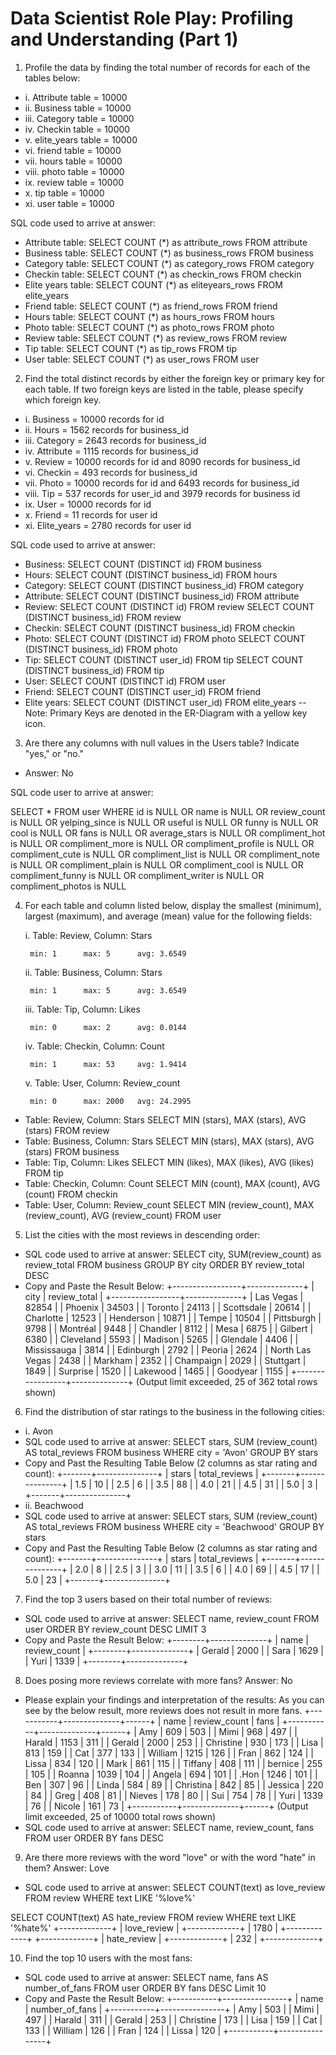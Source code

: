 # Data Scientist Role Play: Profiling and Understanding (Part 1)

1. Profile the data by finding the total number of records for each of the tables below:
* i. Attribute table = 10000
* ii. Business table = 10000
* iii. Category table = 10000
* iv. Checkin table = 10000
* v. elite_years table = 10000
* vi. friend table =  10000
* vii. hours table = 10000
* viii. photo table =  10000
* ix. review table =  10000
* x. tip table =  10000
* xi. user table = 10000

SQL code used to arrive at answer:
* Attribute table:
SELECT 
COUNT (*) as attribute_rows
FROM attribute
* Business table:
SELECT 
COUNT (*) as business_rows
FROM business
* Category table:
SELECT 
COUNT (*) as category_rows
FROM category
* Checkin table:
SELECT 
COUNT (*) as checkin_rows
FROM checkin
* Elite years table:
SELECT 
COUNT (*) as eliteyears_rows
FROM elite_years
* Friend table:
SELECT 
COUNT (*) as friend_rows
FROM friend
* Hours table:
SELECT 
COUNT (*) as hours_rows
FROM hours
* Photo table:
SELECT 
COUNT (*) as photo_rows
FROM photo
* Review table:
SELECT 
COUNT (*) as review_rows
FROM review
* Tip table:
SELECT 
COUNT (*) as tip_rows
FROM tip
* User table:
SELECT 
COUNT (*) as user_rows
FROM user

2. Find the total distinct records by either the foreign key or primary key for each table. If two foreign keys are listed in the table, please specify which foreign key.
* i. Business = 10000 records for id
* ii. Hours = 1562 records for business_id
* iii. Category = 2643 records for business_id
* iv. Attribute = 1115 records for business_id
* v. Review = 10000 records for id and 8090 records for business_id
* vi. Checkin = 493 records for business_id
* vii. Photo = 10000 records for id and 6493 records for business_id
* viii. Tip = 537 records for user_id and 3979 records for business id
* ix. User = 10000 records for id
* x. Friend = 11 records for user id
* xi. Elite_years = 2780 records for user id

SQL code used to arrive at answer:
* Business:
SELECT COUNT (DISTINCT id)
FROM business
* Hours:
SELECT COUNT (DISTINCT business_id)
FROM hours
* Category:
SELECT COUNT (DISTINCT business_id)
FROM category
* Attribute:
SELECT COUNT (DISTINCT business_id)
FROM attribute
* Review:
SELECT COUNT (DISTINCT id)
FROM review
SELECT COUNT (DISTINCT business_id)
FROM review
* Checkin:
SELECT COUNT (DISTINCT business_id)
FROM checkin
* Photo: 
SELECT COUNT (DISTINCT id)
FROM photo
SELECT COUNT (DISTINCT business_id)
FROM photo
* Tip:
SELECT COUNT (DISTINCT user_id)
FROM tip
SELECT COUNT (DISTINCT business_id)
FROM tip
* User:
SELECT COUNT (DISTINCT id)
FROM user
* Friend:
SELECT COUNT (DISTINCT user_id)
FROM friend
* Elite years:
SELECT COUNT (DISTINCT user_id)
FROM elite_years
-- Note: Primary Keys are denoted in the ER-Diagram with a yellow key icon.

3. Are there any columns with null values in the Users table? Indicate "yes," or "no."
* Answer: No

SQL code user to arrive at answer:

SELECT *
FROM user
WHERE id is NULL OR
name is NULL OR
review_count is NULL OR
yelping_since is NULL OR
useful is NULL OR
funny is NULL OR
cool is NULL OR
fans is NULL OR
average_stars is NULL OR
compliment_hot is NULL OR
compliment_more is NULL OR
compliment_profile is NULL OR
compliment_cute is NULL OR
compliment_list is NULL OR
compliment_note is NULL OR
compliment_plain is NULL OR
compliment_cool is NULL OR
compliment_funny is NULL OR
compliment_writer is NULL OR
compliment_photos is NULL

4. For each table and column listed below, display the smallest (minimum), largest (maximum), and average (mean) value for the following fields:
	
   i. Table: Review, Column: Stars
	
		min: 1		max: 5		avg: 3.6549
		
	ii. Table: Business, Column: Stars
	
		min: 1		max: 5		avg: 3.6549
		
	iii. Table: Tip, Column: Likes
	
		min: 0		max: 2		avg: 0.0144
	
	iv. Table: Checkin, Column: Count
	
		min: 1		max: 53		avg: 1.9414
		
	v. Table: User, Column: Review_count
	
		min: 0		max: 2000	avg: 24.2995

* Table: Review, Column: Stars 
SELECT MIN (stars), 
MAX (stars), 
AVG (stars)
FROM review
* Table: Business, Column: Stars
SELECT MIN (stars), 
MAX (stars), 
AVG (stars)
FROM business
* Table: Tip, Column: Likes 
SELECT MIN (likes), 
MAX (likes), 
AVG (likes)
FROM tip
* Table: Checkin, Column: Count
SELECT MIN (count), 
MAX (count), 
AVG (count)
FROM checkin
* Table: User, Column: Review_count
SELECT MIN (review_count), 
MAX (review_count), 
AVG (review_count)
FROM user

5. List the cities with the most reviews in descending order:
* SQL code used to arrive at answer:
SELECT city, SUM(review_count) as review_total
FROM business
GROUP BY city
ORDER BY review_total DESC
* Copy and Paste the Result Below:
+-----------------+--------------+
| city            | review_total |
+-----------------+--------------+
| Las Vegas       |        82854 |
| Phoenix         |        34503 |
| Toronto         |        24113 |
| Scottsdale      |        20614 |
| Charlotte       |        12523 |
| Henderson       |        10871 |
| Tempe           |        10504 |
| Pittsburgh      |         9798 |
| Montréal        |         9448 |
| Chandler        |         8112 |
| Mesa            |         6875 |
| Gilbert         |         6380 |
| Cleveland       |         5593 |
| Madison         |         5265 |
| Glendale        |         4406 |
| Mississauga     |         3814 |
| Edinburgh       |         2792 |
| Peoria          |         2624 |
| North Las Vegas |         2438 |
| Markham         |         2352 |
| Champaign       |         2029 |
| Stuttgart       |         1849 |
| Surprise        |         1520 |
| Lakewood        |         1465 |
| Goodyear        |         1155 |
+-----------------+--------------+
(Output limit exceeded, 25 of 362 total rows shown)

6. Find the distribution of star ratings to the business in the following cities:
* i. Avon
* SQL code used to arrive at answer:
SELECT stars,
SUM (review_count) AS total_reviews
FROM business
WHERE city = 'Avon'
GROUP BY stars
* Copy and Past the Resulting Table Below (2 columns as star rating and count):
+-------+---------------+
| stars | total_reviews |
+-------+---------------+
|   1.5 |            10 |
|   2.5 |             6 |
|   3.5 |            88 |
|   4.0 |            21 |
|   4.5 |            31 |
|   5.0 |             3 |
+-------+---------------+
* ii. Beachwood
* SQL code used to arrive at answer:
SELECT stars,
SUM (review_count) AS total_reviews
FROM business
WHERE city = 'Beachwood'
GROUP BY stars
* Copy and Past the Resulting Table Below (2 columns as star rating and count):
+-------+---------------+
| stars | total_reviews |
+-------+---------------+
|   2.0 |             8 |
|   2.5 |             3 |
|   3.0 |            11 |
|   3.5 |             6 |
|   4.0 |            69 |
|   4.5 |            17 |
|   5.0 |            23 |
+-------+---------------+

7. Find the top 3 users based on their total number of reviews:
* SQL code used to arrive at answer:
SELECT name,
review_count
FROM user
ORDER BY review_count DESC
LIMIT 3
* Copy and Paste the Result Below:
+--------+--------------+
| name   | review_count |
+--------+--------------+
| Gerald |         2000 |
| Sara   |         1629 |
| Yuri   |         1339 |
+--------+--------------+

8. Does posing more reviews correlate with more fans? Answer: No
* Please explain your findings and interpretation of the results: As you can see by the below result, more reviews does not result in more fans.
+-----------+--------------+------+
| name      | review_count | fans |
+-----------+--------------+------+
| Amy       |          609 |  503 |
| Mimi      |          968 |  497 |
| Harald    |         1153 |  311 |
| Gerald    |         2000 |  253 |
| Christine |          930 |  173 |
| Lisa      |          813 |  159 |
| Cat       |          377 |  133 |
| William   |         1215 |  126 |
| Fran      |          862 |  124 |
| Lissa     |          834 |  120 |
| Mark      |          861 |  115 |
| Tiffany   |          408 |  111 |
| bernice   |          255 |  105 |
| Roanna    |         1039 |  104 |
| Angela    |          694 |  101 |
| .Hon      |         1246 |  101 |
| Ben       |          307 |   96 |
| Linda     |          584 |   89 |
| Christina |          842 |   85 |
| Jessica   |          220 |   84 |
| Greg      |          408 |   81 |
| Nieves    |          178 |   80 |
| Sui       |          754 |   78 |
| Yuri      |         1339 |   76 |
| Nicole    |          161 |   73 |
+-----------+--------------+------+
(Output limit exceeded, 25 of 10000 total rows shown)
* SQL code used to arrive at answer:
SELECT name, 
review_count, 
fans
FROM user 
ORDER BY fans DESC

9. Are there more reviews with the word "love" or with the word "hate" in them? Answer: Love
* SQL code used to arrive at answer:
SELECT COUNT(text) as love_review
FROM review
WHERE text LIKE '%love%'

SELECT COUNT(text) AS hate_review
FROM review
WHERE text LIKE '%hate%'
+-------------+
| love_review |
+-------------+
|        1780 |
+-------------+
+-------------+
| hate_review |
+-------------+
|         232 |
+-------------+

10. Find the top 10 users with the most fans:
* SQL code used to arrive at answer:
SELECT name, 
fans AS number_of_fans
FROM user 
ORDER BY fans DESC
Limit 10
* Copy and Paste the Result Below:
+-----------+----------------+
| name      | number_of_fans |
+-----------+----------------+
| Amy       |            503 |
| Mimi      |            497 |
| Harald    |            311 |
| Gerald    |            253 |
| Christine |            173 |
| Lisa      |            159 |
| Cat       |            133 |
| William   |            126 |
| Fran      |            124 |
| Lissa     |            120 |
+-----------+----------------+
